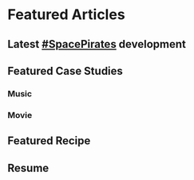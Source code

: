 # Featured Articles

<Feature article="blog/2021/1/23/Henry.md" />

## Latest [#SpacePirates](/tags/#Space-Pirates) development

<Feature article="blog/2021/1/8/The_Eternal_War_Machine.md" />

## Featured Case Studies

### Music

<Feature article="blog/2021/1/25/Devil-Like-Me-Rainbow-Kitten-Surprise.md" />

### Movie

<Feature article="blog/2021/1/16/The-King.md" />

## Featured Recipe

<Feature article="blog/2021/1/24/Ramen.md" />

## Resume

<Resume />
